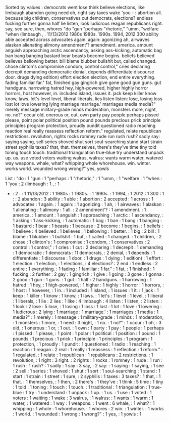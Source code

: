 Sorted by values :
democrats went lose think believe elections, like limbaugh abandon going need oh, right say taxes wake 'you - : abortion all. because big children, conservatives cut democrats, elections? endless fucking further gonna half lie listen, look ludicrous reagan republicans right. say, see sure, then, whores "do "gun "perhaps "rhetoric," "umm, "welfare "when (limbaugh , . 11/13/2012 1980s 1980s. 1990s. 1994, 2012 300 ability able accepted across advocates again. again: agonizing ah, airwaves alaskan alienating alimony amendment'? amendment. america. amount anguish approaching arctic ascendancy, asking ass-kicking, automatic bag ban bang banging bastard bear beasts become begins. beliefs believed believes bellowing better. bill blame blubber bullshit but, called changed. chose clinton's compromise condom, control control," cries declaring decrepit demanding democratic denial, depends differentiate discourse door. drugs dying edition) effort election election, end entire everything. fading familiar far." fat, finished gay gingrich give gone good gun guns. gut handguns. harrowing hatred hey, high-powered, higher highly horror horrors, host however, in. included island, issues it. jack keep killer know know, laws. let's level level, liberal liberals, lies listen listen: lose, losing loss lost lot love lowering lying marriage marriage.' marriages media media?" merely message military-grade minds moderation, monsters more, night, no. no?" occur old, onerous or, out. own party pay people perhaps pissed please, point polar political position pound pounds precious prick principle principles program protection, proudly pundit questioned radio reaching reaction real really reassess reflection reform." regulated, relate republican restrictions. revolution, rights rocks romney rude run rush rush? sadly say: saying saying, sell series shoved shut sort soul-searching stand start strain street syphilis taxes? that, that. themselves, there's they've time tiny told toning touch touch. traditional triangulation true-blue try understand unpack up. us. use voted voters waiting walrus, walrus: wants warm water, watered way weapons. whale, what? whipping whole whorehouse. win. winter. works world. wounded wrong wrong?" yes, yowls 

List :
"do : 1
"gun : 1
"perhaps : 1
"rhetoric," : 1
"umm, : 1
"welfare : 1
"when : 1
'you : 2
(limbaugh : 1
, : 1
- : 2
. : 1
11/13/2012 : 1
1980s : 1
1980s. : 1
1990s. : 1
1994, : 1
2012 : 1
300 : 1
: : 2
abandon : 3
ability : 1
able : 1
abortion : 2
accepted : 1
across : 1
advocates : 1
again. : 1
again: : 1
agonizing : 1
ah, : 1
airwaves : 1
alaskan : 1
alienating : 1
alimony : 1
all. : 2
amendment'? : 1
amendment. : 1
america. : 1
amount : 1
anguish : 1
approaching : 1
arctic : 1
ascendancy, : 1
asking : 1
ass-kicking, : 1
automatic : 1
bag : 1
ban : 1
bang : 1
banging : 1
bastard : 1
bear : 1
beasts : 1
because : 2
become : 1
begins. : 1
beliefs : 1
believe : 4
believed : 1
believes : 1
bellowing : 1
better. : 1
big : 2
bill : 1
blame : 1
blubber : 1
bullshit : 1
but, : 1
called : 1
changed. : 1
children, : 2
chose : 1
clinton's : 1
compromise : 1
condom, : 1
conservatives : 2
control : 1
control," : 1
cries : 1
cut : 2
declaring : 1
decrepit : 1
demanding : 1
democratic : 1
democrats : 11
democrats, : 2
denial, : 1
depends : 1
differentiate : 1
discourse : 1
door. : 1
drugs : 1
dying : 1
edition) : 1
effort : 1
election : 1
election, : 1
elections, : 4
elections? : 2
end : 1
endless : 2
entire : 1
everything. : 1
fading : 1
familiar : 1
far." : 1
fat, : 1
finished : 1
fucking : 2
further : 2
gay : 1
gingrich : 1
give : 1
going : 3
gone : 1
gonna : 2
good : 1
gun : 1
guns. : 1
gut : 1
half : 2
handguns. : 1
harrowing : 1
hatred : 1
hey, : 1
high-powered, : 1
higher : 1
highly : 1
horror : 1
horrors, : 1
host : 1
however, : 1
in. : 1
included : 1
island, : 1
issues : 1
it. : 1
jack : 1
keep : 1
killer : 1
know : 1
know, : 1
laws. : 1
let's : 1
level : 1
level, : 1
liberal : 1
liberals, : 1
lie : 2
lies : 1
like : 4
limbaugh : 4
listen : 1
listen, : 2
listen: : 1
look : 2
lose : 5
lose, : 1
losing : 1
loss : 1
lost : 1
lot : 1
love : 1
lowering : 1
ludicrous : 2
lying : 1
marriage : 1
marriage.' : 1
marriages : 1
media : 1
media?" : 1
merely : 1
message : 1
military-grade : 1
minds : 1
moderation, : 1
monsters : 1
more, : 1
need : 3
night, : 1
no. : 1
no?" : 1
occur : 1
oh, : 3
old, : 1
onerous : 1
or, : 1
out. : 1
own : 1
party : 1
pay : 1
people : 1
perhaps : 1
pissed : 1
please, : 1
point : 1
polar : 1
political : 1
position : 1
pound : 1
pounds : 1
precious : 1
prick : 1
principle : 1
principles : 1
program : 1
protection, : 1
proudly : 1
pundit : 1
questioned : 1
radio : 1
reaching : 1
reaction : 1
reagan : 2
real : 1
really : 1
reassess : 1
reflection : 1
reform." : 1
regulated, : 1
relate : 1
republican : 1
republicans : 2
restrictions. : 1
revolution, : 1
right : 3
right. : 2
rights : 1
rocks : 1
romney : 1
rude : 1
run : 1
rush : 1
rush? : 1
sadly : 1
say : 3
say, : 2
say: : 1
saying : 1
saying, : 1
see : 2
sell : 1
series : 1
shoved : 1
shut : 1
sort : 1
soul-searching : 1
stand : 1
start : 1
strain : 1
street : 1
sure, : 2
syphilis : 1
taxes : 3
taxes? : 1
that, : 1
that. : 1
themselves, : 1
then, : 2
there's : 1
they've : 1
think : 5
time : 1
tiny : 1
told : 1
toning : 1
touch : 1
touch. : 1
traditional : 1
triangulation : 1
true-blue : 1
try : 1
understand : 1
unpack : 1
up. : 1
us. : 1
use : 1
voted : 1
voters : 1
waiting : 1
wake : 3
walrus, : 1
walrus: : 1
wants : 1
warm : 1
water, : 1
watered : 1
way : 1
weapons. : 1
went : 6
whale, : 1
what? : 1
whipping : 1
whole : 1
whorehouse. : 1
whores : 2
win. : 1
winter. : 1
works : 1
world. : 1
wounded : 1
wrong : 1
wrong?" : 1
yes, : 1
yowls : 1
